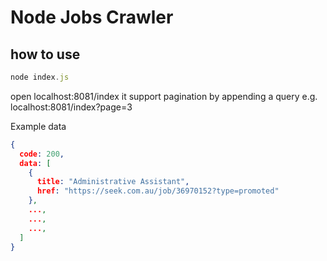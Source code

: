 # Node Jobs Crawler

## how to use

```js
node index.js
```

open localhost:8081/index
it support pagination by appending a query e.g. localhost:8081/index?page=3

Example data

```json
{
  code: 200,
  data: [
    {
      title: "Administrative Assistant",
      href: "https://seek.com.au/job/36970152?type=promoted"
    },
    ...,
    ...,
    ...,
  ]
}

```